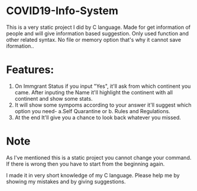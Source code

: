 # COVID19-Info-System
This is a very static project I did by C language. Made for get information of people and will give information based suggestion. Only used function and other related syntax. No file or memory option that's why it cannot save iformation.. 

# Features:
1) On Immgrant Status if you input "Yes", it'll ask from which continent you came. After inputing the Name it'll highlight the continent with all continent and show some stats.
2) It will show some sympoms according to your answer it'll suggest which option you need- a.Self Quarantine or b. Rules and Regulations.
3) At the end It'll give you a chance to look back whatever you missed. 

# Note
As I've mentioned this is a static project you cannot change your command. If there is wrong then you have to start from the beginning again. 

I made it in very short knowledge of my C language. Please help me by showing my mistakes and by giving suggestions. 
